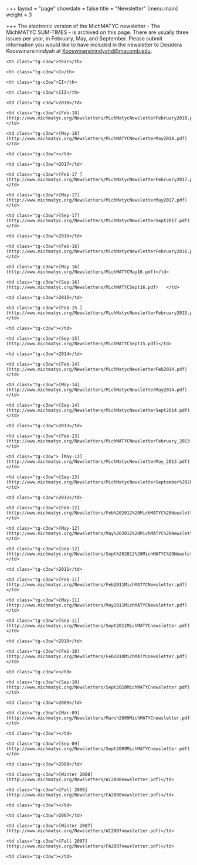 +++
layout = "page"
showdate = false
title = "Newsletter"
[menu.main]
weight = 3

+++
The electronic version of the MichMATYC newsletter - The MichMATYC SUM-TIMES - is archived on this page. There are usually three issues per year, in February, May, and September. Please submit information you would like to have included in the newsletter to Desidera Kooswinarsinindyah at [Kooswinarsinindyahd@macomb.edu](mailto:Koowinarsinindyahd@macomb.edu).

<style type="text/css">

.tg  {border-collapse:collapse;border-spacing:0;}

.tg td{padding:10px 5px;border-style:solid;border-width:1px;overflow:hidden;word-break:normal;border-color:black;}

.tg th{font-weight:normal;padding:10px 5px;border-style:solid;border-width:1px;overflow:hidden;word-break:normal;border-color:black;}

.tg .tg-c3ow{border-color:inherit;text-align:center;vertical-align:top}

</style>

<table class="tg">

  <tr>

    <th class="tg-c3ow">Year</th>

    <th class="tg-c3ow">I</th>

    <th class="tg-c3ow">II</th>

    <th class="tg-c3ow">III</th>

  </tr>

  <tr>

    <td class="tg-c3ow">2018</td>

    <td class="tg-c3ow">[Feb-18](http://www.michmatyc.org/Newsletters/MichMatycNewsletterFebruary2018.pdf)  </td>

    <td class="tg-c3ow">[May-18](http://www.michmatyc.org/Newsletters/MichMATYCNewsletterMay2018.pdf) </td>

    <td class="tg-c3ow"></td>

  </tr>

  <tr>

    <td class="tg-c3ow">2017</td>

    <td class="tg-c3ow">[Feb-17 ](http://www.michmatyc.org/Newsletters/MichMatycNewsletterFebruary2017.pdf)</td>

    <td class="tg-c3ow">[May-17](http://www.michmatyc.org/Newsletters/MichMatycNewsletterMay2017.pdf) </td>

    <td class="tg-c3ow">[Sep-17](http://www.michmatyc.org/Newsletters/MichMatycNewsletterSept2017.pdf) </td>

  </tr>

  <tr>

    <td class="tg-c3ow">2016</td>

    <td class="tg-c3ow">[Feb-16](http://www.michmatyc.org/Newsletters/MichMatycNewsletterFebruary2016.pdf) </td>

    <td class="tg-c3ow">[May-16](http://www.michmatyc.org/Newsletters/MichMATYCMay16.pdf)</td>

    <td class="tg-c3ow">[Sep-16](http://www.michmatyc.org/Newsletters/MichMATYCSept16.pdf)   </td>

  </tr>

  <tr>

    <td class="tg-c3ow">2015</td>

    <td class="tg-c3ow">[Feb-15 ](http://www.michmatyc.org/Newsletters/MichMatycNewsletterFebruary2015.pdf) </td>

    <td class="tg-c3ow"></td>

    <td class="tg-c3ow">[Sep-15](http://www.michmatyc.org/Newsletters/MichMATYCSept15.pdf)</td>

  </tr>

  <tr>

    <td class="tg-c3ow">2014</td>

    <td class="tg-c3ow">[Feb-14](http://www.michmatyc.org/Newsletters/MichMatycNewsletterFeb2014.pdf)</td>

    <td class="tg-c3ow">[May-14](http://www.michmatyc.org/Newsletters/MichMatycNewsletterMay2014.pdf) </td>

    <td class="tg-c3ow">[Sep-14](http://www.michmatyc.org/Newsletters/MichMatycNewsletterSept2014.pdf) </td>

  </tr>

  <tr>

    <td class="tg-c3ow">2013</td>

    <td class="tg-c3ow">[Feb-13](http://www.michmatyc.org/Newsletters/MichMATYCNewsletterFebruary_2013.pdf)</td>

    <td class="tg-c3ow"> [May-13](http://www.michmatyc.org/Newsletters/MichMatycNewsletterMay_2013.pdf)</td>

    <td class="tg-c3ow">[Sep-13](http://www.michmatyc.org/Newsletters/MichMatycNewsletterSeptember%202013.pdf)</td>

  </tr>

  <tr>

    <td class="tg-c3ow">2012</td>

    <td class="tg-c3ow">[Feb-12](http://www.michmatyc.org/Newsletters/Feb%202012%20MichMATYC%20Newsletter.pdf)</td>

    <td class="tg-c3ow">[May-12](http://www.michmatyc.org/Newsletters/May%202012%20MichMATYC%20Newsletter.pdf)</td>

    <td class="tg-c3ow">[Sep-12](http://www.michmatyc.org/Newsletters/Sept%202012%20MichMATYC%20Newsletter.pdf)</td>

  </tr>

  <tr>

    <td class="tg-c3ow">2011</td>

    <td class="tg-c3ow">[Feb-11](http://www.michmatyc.org/Newsletters/Feb2011MichMATYCNewsletter.pdf)</td>

    <td class="tg-c3ow">[May-11](http://www.michmatyc.org/Newsletters/May2011MichMATYCNewsletter.pdf) </td>

    <td class="tg-c3ow">[Sep-11](http://www.michmatyc.org/Newsletters/Sept2011MichMATYCnewsletter.pdf)</td>

  </tr>

  <tr>

    <td class="tg-c3ow">2010</td>

    <td class="tg-c3ow">[Feb-10](http://www.michmatyc.org/Newsletters/Feb2010MichMATYCnewsletter.pdf)</td>

    <td class="tg-c3ow"></td>

    <td class="tg-c3ow">[Sep-10](http://www.michmatyc.org/Newsletters/Sept2010MichMATYCnewsletter.pdf)</td>

  </tr>

  <tr>

    <td class="tg-c3ow">2009</td>

    <td class="tg-c3ow">[Mar-09](http://www.michmatyc.org/Newsletters/March2009MichMATYCnewsletter.pdf)</td>

    <td class="tg-c3ow"></td>

    <td class="tg-c3ow">[Sep-09](http://www.michmatyc.org/Newsletters/Sept2009MichMATYCnewsletter.pdf) </td>

  </tr>

  <tr>

    <td class="tg-c3ow">2008</td>

    <td class="tg-c3ow">[Winter 2008](http://www.michmatyc.org/Newsletters/WI2008newsletter.pdf)</td>

    <td class="tg-c3ow">[Fall 2008](http://www.michmatyc.org/Newsletters/FA2008newsletter.pdf)</td>

    <td class="tg-c3ow"></td>

  </tr>

  <tr>

    <td class="tg-c3ow">2007</td>

    <td class="tg-c3ow">[Winter 2007](http://www.michmatyc.org/Newsletters/WI2007newsletter.pdf)</td>

    <td class="tg-c3ow">[Fall 2007](http://www.michmatyc.org/Newsletters/FA2007newsletter.pdf)</td>

    <td class="tg-c3ow"></td>

  </tr>

</table>
